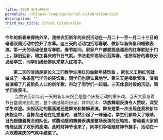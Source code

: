 ```yaml
---
title: 2020 新年庆祝会
permalink: /chinese-language/School-Celebration/2020
description: ""
third_nav_title: School Celebration
---
```

**今年的新春来得格外早，我校农历新年的庆祝活动在一月二十一至一月二十三日的母语双周活动中拉开了序幕。这三天的活动包括写春联、做新年装饰鱼和唱歌表演。第一天的活动便是写春联。春节期间，家家户户都要挑选漂亮的红春联贴于门上，辞旧迎新，增加喜庆的节日气氛。书法老师现场示范挥春，也把写好的春联分发给学生，同学们纷纷排队来拿大红福字。**

       **第二天的活动是家长义工们教学生用红包做新年装饰鱼 ，家长义工用红包就做成了一条条喜气洋洋的装饰鱼，同学们也很认真地学。第三天是唱歌表演，演唱者演唱了几首脍炙人口的新年歌，带动了同学们一起唱。三天休息时段的活动，同学们收获丰。**  
        当然农历新年前一天的新年庆祝会是整个庆祝活动的重头戏。当天大家身着节日盛装来到礼堂，整个演出精彩纷呈，其中武术、**华族舞蹈表演令人赞叹，深受学生欢迎。庆祝活动的最高潮还是舞龙和舞狮表演。舞龙是第一次出现在我校新年庆祝会中，当舞龙出现在礼堂里时，自然引起了一阵骚动，学生们都睁大了眼睛，目光跟随着舞龙的队伍。欢腾动感的舞狮表演是整场表演的压轴戏，带动着大家的情绪达到了欢乐的高潮，此时财神爷也来了，同学们争相跟财神爷握手，活动在一片欢腾喜庆的气氛中结束了。**